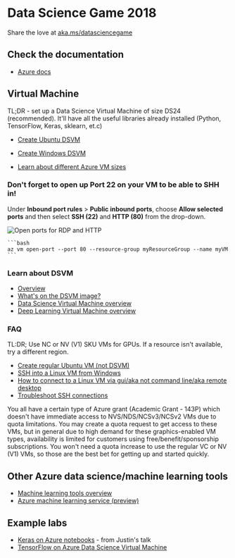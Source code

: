 # Data Science Game 2018

Share the love at [aka.ms/datasciencegame](http://aka.ms/datasciencegame)

## Check the documentation
- [Azure docs](https://docs.microsoft.com/en-us/azure/index)

## Virtual Machine
TL;DR - set up a Data Science Virtual Machine of size DS24 (recommended). It'll have all the useful libraries already installed (Python, TensorFlow, Keras, sklearn, et.c)
- [Create Ubuntu DSVM](https://docs.microsoft.com/en-us/azure/machine-learning/data-science-virtual-machine/dsvm-ubuntu-intro)
- [Create Windows DSVM](https://docs.microsoft.com/en-us/azure/machine-learning/data-science-virtual-machine/provision-vm)

- [Learn about different Azure VM sizes](https://docs.microsoft.com/en-us/azure/virtual-machines/windows/sizes-gpu)

### **Don't forget to open up Port 22 on your VM to be able to SHH in!**

Under **Inbound port rules** > **Public inbound ports**, choose **Allow selected ports** and then select **SSH (22)** and **HTTP (80)** from the drop-down. 

![Open ports for RDP and HTTP](https://docs.microsoft.com/en-us/azure/virtual-machines/linux/media/quick-create-portal/inbound-port-rules.png)
	
	```bash
	az vm open-port --port 80 --resource-group myResourceGroup --name myVM
	```

### Learn about DSVM
- [Overview](https://azure.microsoft.com/en-us/services/virtual-machines/data-science-virtual-machines/)
- [What's on the DSVM image?](https://docs.microsoft.com/en-us/azure/machine-learning/data-science-virtual-machine/dsvm-tools-overview)
- [Data Science Virtual Machine overview](https://docs.microsoft.com/en-us/azure/machine-learning/data-science-virtual-machine/overview)
- [Deep Learning Virtual Machine overview](https://docs.microsoft.com/en-us/azure/machine-learning/data-science-virtual-machine/deep-learning-dsvm-overview)

### FAQ

TL:DR; Use NC or NV (V1) SKU VMs for GPUs. If a resource isn't available, try a different region.

- [Create regular Ubuntu VM (not DSVM)](https://docs.microsoft.com/en-us/azure/virtual-machines/linux/quick-create-portal)
- [SSH into a Linux VM from Windows](https://docs.microsoft.com/en-us/azure/virtual-machines/linux/ssh-from-windows)
- [How to connect to a Linux VM via gui/aka not command line/aka remote desktop](https://docs.microsoft.com/en-us/azure/virtual-machines/linux/)
- [Troubleshoot SSH connections](https://docs.microsoft.com/en-us/azure/virtual-machines/troubleshooting/troubleshoot-ssh-connection)


You all have a certain type of Azure grant (Academic Grant - 143P) which doesn't have immediate access to NVS/NDS/NCSv3/NCSv2 VMs due to quota limitations.
You may create a quota request to get access to these VMs, but in general due to high demand for these graphics-enabled VM types, availability is limited for customers using free/benefit/sponsorship subscriptions.
You won't need a quota increase to use the regular VC or NV (V1) VMs, so those are the best bet for getting up and started quickly. 


## Other Azure data science/machine learning tools
- [Machine learning tools overview](https://docs.microsoft.com/en-us/azure/machine-learning/)
- [Azure machine learning service (preview)](https://docs.microsoft.com/en-us/azure/machine-learning/service/)

## Example labs
- [Keras on Azure notebooks](https://github.com/Microsoft/computerscience/blob/master/Labs/AI%20and%20Machine%20Learning/Keras/Keras.md) - from Justin's talk
- [TensorFlow on Azure Data Science Virtual Machine](https://github.com/Microsoft/computerscience/blob/master/Labs/AI%20and%20Machine%20Learning/TensorFlow/TensorFlow.md)
